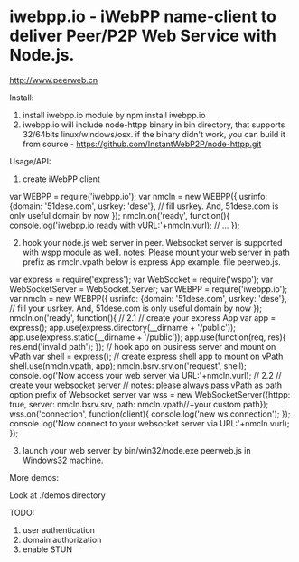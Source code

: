 iwebpp.io - iWebPP name-client to deliver Peer/P2P Web Service with Node.js.
=========


http://www.peerweb.cn


Install:

  1. install iwebpp.io module by npm install iwebpp.io
  2. iwebpp.io will include node-httpp binary in bin directory, that supports 32/64bits linux/windows/osx. if the binary didn't work, you can build it from source - https://github.com/InstantWebP2P/node-httpp.git


Usage/API:

1. create iWebPP client

  var WEBPP = require('iwebpp.io');
  var nmcln = new WEBPP({
    usrinfo: {domain: '51dese.com', usrkey: 'dese'}, // fill usrkey. And, 51dese.com is only useful domain by now
  });
  nmcln.on('ready', function(){
    console.log('iwebpp.io ready with vURL:'+nmcln.vurl);
    // ...
  });

2. hook your node.js web server in peer. Websocket server is supported with wspp module as well.
   notes: Please mount your web server in path prefix as nmcln.vpath
   below is express App example.
   file peerweb.js.

  var express = require('express');
  var WebSocket = require('wspp');
  var WebSocketServer = WebSocket.Server;
  var WEBPP = require('iwebpp.io');
  var nmcln = new WEBPP({
    usrinfo: {domain: '51dese.com', usrkey: 'dese'}, // fill your usrkey. And, 51dese.com is only useful domain by now
  });
  nmcln.on('ready', function(){
    // 2.1
    // create your express App
    var app = express();
    app.use(express.directory(__dirname + '/public'));
    app.use(express.static(__dirname + '/public'));
    app.use(function(req, res){
        res.end('invalid path');
    });
    // hook app on business server and mount on vPath
    var shell = express(); // create express shell app to mount on vPath
    shell.use(nmcln.vpath, app);
    nmcln.bsrv.srv.on('request', shell);
    console.log('Now access your web server via URL:'+nmcln.vurl);
    // 2.2
    // create your websocket server
    // notes: please always pass vPath as path option prefix of Websocket server
    var wss = new WebSocketServer({httpp: true, server: nmcln.bsrv.srv, path: nmcln.vpath//+your custom path});
    wss.on('connection', function(client){
      console.log('new ws connection');
    });
    console.log('Now connect to your websocket server via URL:'+nmcln.vurl);
  });


3. launch your web server by bin/win32/node.exe peerweb.js in Windows32 machine.


More demos: 

  Look at ./demos directory
  

TODO:

  1. user authentication
  2. domain authorization
  3. enable STUN


